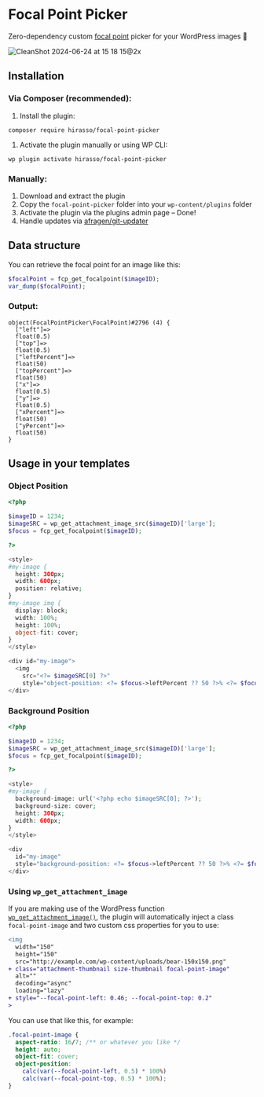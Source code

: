 # Focal Point Picker

Zero-dependency custom [focal point](<[url](https://en.wikipedia.org/wiki/Focus_(optics))>) picker for your WordPress images 🎯

![CleanShot 2024-06-24 at 15 18 15@2x](https://github.com/hirasso/focal-point-picker/assets/869813/3717cedb-d1db-4192-b24d-9997e48432c9)

## Installation

### Via Composer (recommended):

1. Install the plugin:

```shell
composer require hirasso/focal-point-picker
```

1. Activate the plugin manually or using WP CLI:

```shell
wp plugin activate hirasso/focal-point-picker
```

### Manually:

1. Download and extract the plugin
2. Copy the `focal-point-picker` folder into your `wp-content/plugins` folder
3. Activate the plugin via the plugins admin page – Done!
4. Handle updates via [afragen/git-updater](https://github.com/afragen/git-updater)

## Data structure

You can retrieve the focal point for an image like this:

```php
$focalPoint = fcp_get_focalpoint($imageID);
var_dump($focalPoint);
```

### Output:

```
object(FocalPointPicker\FocalPoint)#2796 (4) {
  ["left"]=>
  float(0.5)
  ["top"]=>
  float(0.5)
  ["leftPercent"]=>
  float(50)
  ["topPercent"]=>
  float(50)
  ["x"]=>
  float(0.5)
  ["y"]=>
  float(0.5)
  ["xPercent"]=>
  float(50)
  ["yPercent"]=>
  float(50)
}
```

## Usage in your templates

### Object Position

```php
<?php

$imageID = 1234;
$imageSRC = wp_get_attachment_image_src($imageID)['large'];
$focus = fcp_get_focalpoint($imageID);

?>

<style>
#my-image {
  height: 300px;
  width: 600px;
  position: relative;
}
#my-image img {
  display: block;
  width: 100%;
  height: 100%;
  object-fit: cover;
}
</style>

<div id="my-image">
  <img
    src="<?= $imageSRC[0] ?>"
    style="object-position: <?= $focus->leftPercent ?? 50 ?>% <?= $focus->topPercent ?? 50 ?>%;">
</div>
```

### Background Position

```php
<?php

$imageID = 1234;
$imageSRC = wp_get_attachment_image_src($imageID)['large'];
$focus = fcp_get_focalpoint($imageID);

?>

<style>
#my-image {
  background-image: url('<?php echo $imageSRC[0]; ?>');
  background-size: cover;
  height: 300px;
  width: 600px;
}
</style>

<div
  id="my-image"
  style="background-position: <?= $focus->leftPercent ?? 50 ?>% <?= $focus->topPercent ?? 50 ?>%;">
</div>
```

### Using `wp_get_attachment_image`

If you are making use of the WordPress function [`wp_get_attachment_image()`](https://developer.wordpress.org/reference/functions/wp_get_attachment_image/), the plugin will automatically inject a class `focal-point-image` and two custom css properties for you to use:

```diff
<img
  width="150"
  height="150"
  src="http://example.com/wp-content/uploads/bear-150x150.png"
+ class="attachment-thumbnail size-thumbnail focal-point-image"
  alt=""
  decoding="async"
  loading="lazy"
+ style="--focal-point-left: 0.46; --focal-point-top: 0.2"
>
```

You can use that like this, for example:

```css
.focal-point-image {
  aspect-ratio: 16/7; /** or whatever you like */
  height: auto;
  object-fit: cover;
  object-position:
    calc(var(--focal-point-left, 0.5) * 100%)
    calc(var(--focal-point-top, 0.5) * 100%);
}
```